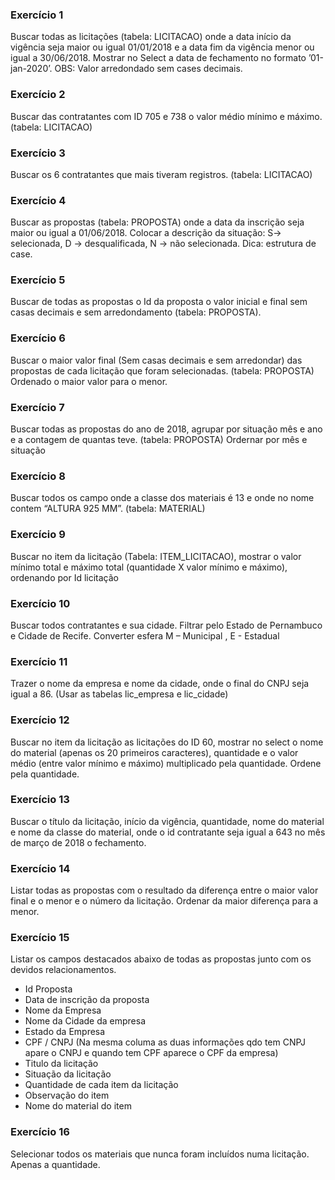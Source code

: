 ### Exercício 1
Buscar todas as licitações (tabela: LICITACAO) onde a data início da vigência seja maior ou igual 01/01/2018 e  a data fim da vigência menor ou igual a 30/06/2018. Mostrar no Select a data de fechamento no formato ’01-jan-2020’.
OBS: Valor arredondado sem cases decimais. 


### Exercício 2
Buscar das contratantes com ID 705 e 738 o valor médio mínimo e máximo. (tabela: LICITACAO)

### Exercício 3
Buscar os 6 contratantes que mais tiveram registros. (tabela: LICITACAO)

### Exercício 4
Buscar as propostas (tabela: PROPOSTA) onde a data da inscrição seja maior ou igual a 01/06/2018. Colocar a descrição da situação: S-> selecionada, D -> desqualificada, N -> não selecionada. 
Dica: estrutura de case.


### Exercício 5 
Buscar de todas as propostas o Id da proposta o valor inicial e final sem casas decimais e sem arredondamento (tabela: PROPOSTA). 


### Exercício 6
Buscar o maior valor final (Sem casas decimais e sem arredondar) das propostas de cada licitação que foram selecionadas. 
(tabela: PROPOSTA) Ordenado o maior valor para o menor. 


### Exercício 7
Buscar todas as propostas do ano de 2018, agrupar por situação mês e ano e a contagem de quantas teve. (tabela: PROPOSTA)
Ordernar por mês e situação


### Exercício 8
Buscar todos os campo onde a classe dos materiais é 13 e onde no nome contem “ALTURA 925 MM”. (tabela: MATERIAL)


### Exercício 9
Buscar no item da licitação (Tabela: ITEM_LICITACAO), mostrar o valor mínimo total e máximo total (quantidade X valor mínimo e máximo), ordenando por Id licitação


### Exercício 10
Buscar todos contratantes e sua cidade. Filtrar pelo Estado de Pernambuco e Cidade de Recife. Converter esfera M – Municipal , E - Estadual

 
### Exercício 11
Trazer o nome da empresa e nome da cidade, onde o final do CNPJ seja igual a 86. (Usar as tabelas lic_empresa e lic_cidade)


### Exercício 12
Buscar no item da licitação as licitações do ID 60, mostrar no select o nome do material (apenas os 20 primeiros caracteres), quantidade e o valor médio (entre valor mínimo e máximo) multiplicado pela quantidade. Ordene pela quantidade.


### Exercício 13
Buscar o título da licitação, início da vigência, quantidade, nome do material e nome da classe do material, onde o id contratante seja igual a 643 no mês de março de 2018 o fechamento.


### Exercício 14
Listar todas as propostas com o resultado da diferença entre o maior valor final e o menor e o número da licitação. Ordenar da maior diferença para a menor.


### Exercício 15
Listar os campos destacados abaixo de todas as propostas junto com os devidos relacionamentos.
* Id Proposta
* Data de inscrição da proposta
* Nome da Empresa
* Nome da Cidade da empresa
* Estado da Empresa
* CPF / CNPJ (Na mesma columa as duas informações qdo tem CNPJ apare o CNPJ e quando tem CPF aparece o CPF da empresa)
* Titulo da licitação
* Situação da licitação
* Quantidade de cada item da licitação
* Observação do item
* Nome do material do item


### Exercício 16
Selecionar todos os materiais que nunca foram incluídos numa licitação. Apenas a quantidade.